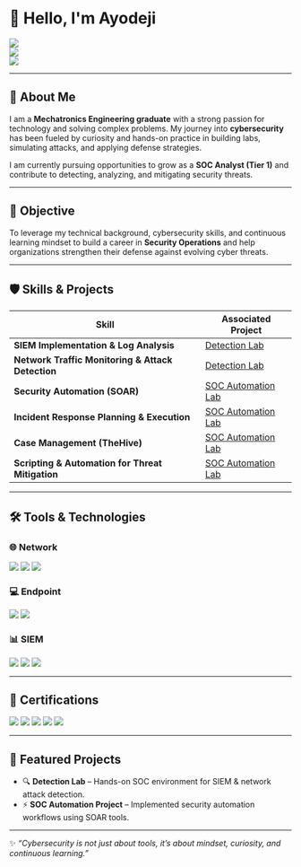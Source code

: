 

# 👋 Hello, I'm Ayodeji
<a href="https://www.linkedin.com/in/ayodeji-allen-3564aa1a1/"><img src="https://img.shields.io/badge/-LinkedIn-0072b1?&style=for-the-badge&logo=linkedin&logoColor=white" /></a>  
<a href="https://github.com/ALLEN-AYODEJI"><img src="https://img.shields.io/badge/-GitHub-181717?&style=for-the-badge&logo=github&logoColor=white" /></a>  
<a href="mailto:allenzeereeh@gmail.com"><img src="https://img.shields.io/badge/-Email-D14836?&style=for-the-badge&logo=gmail&logoColor=white" /></a>  

---

## 🚀 About Me  
I am a **Mechatronics Engineering graduate** with a strong passion for technology and solving complex problems. My journey into **cybersecurity** has been fueled by curiosity and hands-on practice in building labs, simulating attacks, and applying defense strategies.  

I am currently pursuing opportunities to grow as a **SOC Analyst (Tier 1)** and contribute to detecting, analyzing, and mitigating security threats.  

---

## 🎯 Objective  
To leverage my technical background, cybersecurity skills, and continuous learning mindset to build a career in **Security Operations** and help organizations strengthen their defense against evolving cyber threats.  

---

## 🛡️ Skills & Projects  

| Skill                                          | Associated Project |
|-----------------------------------------------|--------------------|
| **SIEM Implementation & Log Analysis**        | <a href="#">Detection Lab</a> |
| **Network Traffic Monitoring & Attack Detection** | <a href="#">Detection Lab</a> |
| **Security Automation (SOAR)**                | <a href="#">SOC Automation Lab</a> |
| **Incident Response Planning & Execution**    | <a href="#">SOC Automation Lab</a> |
| **Case Management (TheHive)**                 | <a href="#">SOC Automation Lab</a> |
| **Scripting & Automation for Threat Mitigation** | <a href="#">SOC Automation Lab</a> |

---

## 🛠️ Tools & Technologies  

### 🌐 Network  
<div>
  <img src="https://img.shields.io/badge/-Wireshark-1679A7?&style=for-the-badge&logo=Wireshark&logoColor=white" />
  <img src="https://img.shields.io/badge/-Suricata-EF3B2D?&style=for-the-badge&logo=Suricata&logoColor=white" />
  <img src="https://img.shields.io/badge/-Zeek-777BB4?&style=for-the-badge&logo=Zeek&logoColor=white" />
</div>  

### 💻 Endpoint  
<div>
  <img src="https://img.shields.io/badge/-Microsoft_Defender_for_Endpoint-00A4EF?&style=for-the-badge&logo=Microsoft&logoColor=white" />
  <img src="https://img.shields.io/badge/-Velociraptor-4B275F?&style=for-the-badge&logo=Velociraptor&logoColor=white" />
</div>  

### 📊 SIEM  
<div>
  <img src="https://img.shields.io/badge/-Microsoft_Sentinel-0078D4?&style=for-the-badge&logo=Microsoft&logoColor=white" />
  <img src="https://img.shields.io/badge/-Splunk-000000?&style=for-the-badge&logo=Splunk&logoColor=white" />
  <img src="https://img.shields.io/badge/-Elastic-005571?&style=for-the-badge&logo=Elastic&logoColor=white" />
</div>  

---

## 📜 Certifications  
<div>
<img src="https://img.shields.io/badge/-CompTIA_Security%2B-FF0000?&style=for-the-badge&logo=CompTIA&logoColor=white" />
<img src="https://img.shields.io/badge/-CompTIA_Network%2B-007ACC?&style=for-the-badge&logo=CompTIA&logoColor=white" />
<img src="https://img.shields.io/badge/-CompTIA_A%2B-4D4D4D?&style=for-the-badge&logo=CompTIA&logoColor=white" />
<img src="https://img.shields.io/badge/-CDSA-006400?&style=for-the-badge&logoColor=white" />
<img src="https://img.shields.io/badge/-CCD-000080?&style=for-the-badge&logoColor=white" />
</div>  

---

## 📂 Featured Projects  
- 🔍 **Detection Lab** – Hands-on SOC environment for SIEM & network attack detection.  
- ⚡ **SOC Automation Project** – Implemented security automation workflows using SOAR tools.  

---

✨ *“Cybersecurity is not just about tools, it’s about mindset, curiosity, and continuous learning.”*  
